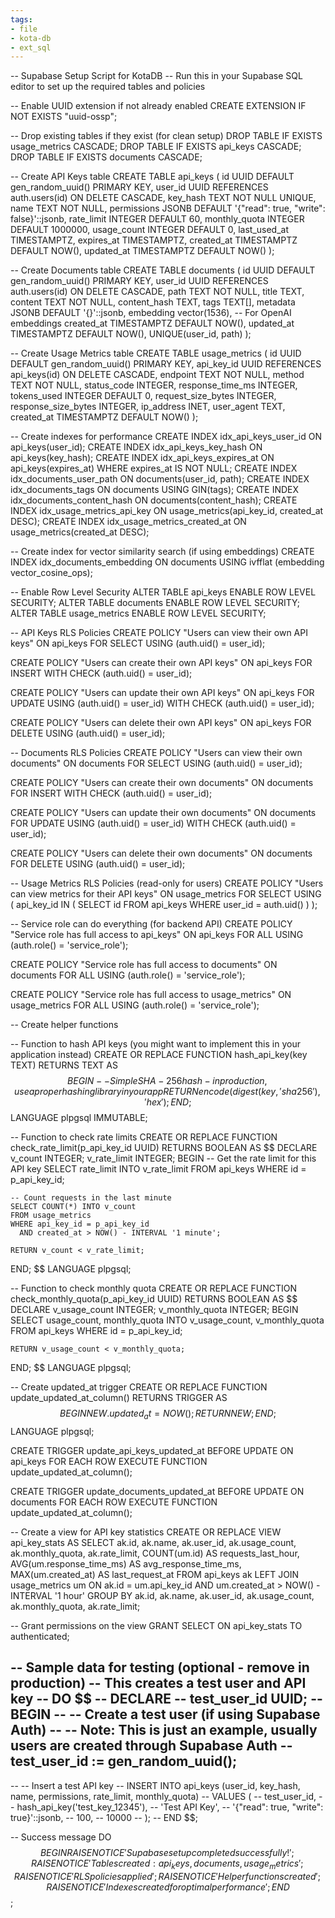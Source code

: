 ```yaml
---
tags:
- file
- kota-db
- ext_sql
---
```

-- Supabase Setup Script for KotaDB
-- Run this in your Supabase SQL editor to set up the required tables and policies

-- Enable UUID extension if not already enabled
CREATE EXTENSION IF NOT EXISTS "uuid-ossp";

-- Drop existing tables if they exist (for clean setup)
DROP TABLE IF EXISTS usage_metrics CASCADE;
DROP TABLE IF EXISTS api_keys CASCADE;
DROP TABLE IF EXISTS documents CASCADE;

-- Create API Keys table
CREATE TABLE api_keys (
    id UUID DEFAULT gen_random_uuid() PRIMARY KEY,
    user_id UUID REFERENCES auth.users(id) ON DELETE CASCADE,
    key_hash TEXT NOT NULL UNIQUE,
    name TEXT NOT NULL,
    permissions JSONB DEFAULT '{"read": true, "write": false}'::jsonb,
    rate_limit INTEGER DEFAULT 60,
    monthly_quota INTEGER DEFAULT 1000000,
    usage_count INTEGER DEFAULT 0,
    last_used_at TIMESTAMPTZ,
    expires_at TIMESTAMPTZ,
    created_at TIMESTAMPTZ DEFAULT NOW(),
    updated_at TIMESTAMPTZ DEFAULT NOW()
);

-- Create Documents table
CREATE TABLE documents (
    id UUID DEFAULT gen_random_uuid() PRIMARY KEY,
    user_id UUID REFERENCES auth.users(id) ON DELETE CASCADE,
    path TEXT NOT NULL,
    title TEXT,
    content TEXT NOT NULL,
    content_hash TEXT,
    tags TEXT[],
    metadata JSONB DEFAULT '{}'::jsonb,
    embedding vector(1536), -- For OpenAI embeddings
    created_at TIMESTAMPTZ DEFAULT NOW(),
    updated_at TIMESTAMPTZ DEFAULT NOW(),
    UNIQUE(user_id, path)
);

-- Create Usage Metrics table
CREATE TABLE usage_metrics (
    id UUID DEFAULT gen_random_uuid() PRIMARY KEY,
    api_key_id UUID REFERENCES api_keys(id) ON DELETE CASCADE,
    endpoint TEXT NOT NULL,
    method TEXT NOT NULL,
    status_code INTEGER,
    response_time_ms INTEGER,
    tokens_used INTEGER DEFAULT 0,
    request_size_bytes INTEGER,
    response_size_bytes INTEGER,
    ip_address INET,
    user_agent TEXT,
    created_at TIMESTAMPTZ DEFAULT NOW()
);

-- Create indexes for performance
CREATE INDEX idx_api_keys_user_id ON api_keys(user_id);
CREATE INDEX idx_api_keys_key_hash ON api_keys(key_hash);
CREATE INDEX idx_api_keys_expires_at ON api_keys(expires_at) WHERE expires_at IS NOT NULL;
CREATE INDEX idx_documents_user_path ON documents(user_id, path);
CREATE INDEX idx_documents_tags ON documents USING GIN(tags);
CREATE INDEX idx_documents_content_hash ON documents(content_hash);
CREATE INDEX idx_usage_metrics_api_key ON usage_metrics(api_key_id, created_at DESC);
CREATE INDEX idx_usage_metrics_created_at ON usage_metrics(created_at DESC);

-- Create index for vector similarity search (if using embeddings)
CREATE INDEX idx_documents_embedding ON documents USING ivfflat (embedding vector_cosine_ops);

-- Enable Row Level Security
ALTER TABLE api_keys ENABLE ROW LEVEL SECURITY;
ALTER TABLE documents ENABLE ROW LEVEL SECURITY;
ALTER TABLE usage_metrics ENABLE ROW LEVEL SECURITY;

-- API Keys RLS Policies
CREATE POLICY "Users can view their own API keys"
    ON api_keys FOR SELECT
    USING (auth.uid() = user_id);

CREATE POLICY "Users can create their own API keys"
    ON api_keys FOR INSERT
    WITH CHECK (auth.uid() = user_id);

CREATE POLICY "Users can update their own API keys"
    ON api_keys FOR UPDATE
    USING (auth.uid() = user_id)
    WITH CHECK (auth.uid() = user_id);

CREATE POLICY "Users can delete their own API keys"
    ON api_keys FOR DELETE
    USING (auth.uid() = user_id);

-- Documents RLS Policies
CREATE POLICY "Users can view their own documents"
    ON documents FOR SELECT
    USING (auth.uid() = user_id);

CREATE POLICY "Users can create their own documents"
    ON documents FOR INSERT
    WITH CHECK (auth.uid() = user_id);

CREATE POLICY "Users can update their own documents"
    ON documents FOR UPDATE
    USING (auth.uid() = user_id)
    WITH CHECK (auth.uid() = user_id);

CREATE POLICY "Users can delete their own documents"
    ON documents FOR DELETE
    USING (auth.uid() = user_id);

-- Usage Metrics RLS Policies (read-only for users)
CREATE POLICY "Users can view metrics for their API keys"
    ON usage_metrics FOR SELECT
    USING (
        api_key_id IN (
            SELECT id FROM api_keys WHERE user_id = auth.uid()
        )
    );

-- Service role can do everything (for backend API)
CREATE POLICY "Service role has full access to api_keys"
    ON api_keys FOR ALL
    USING (auth.role() = 'service_role');

CREATE POLICY "Service role has full access to documents"
    ON documents FOR ALL
    USING (auth.role() = 'service_role');

CREATE POLICY "Service role has full access to usage_metrics"
    ON usage_metrics FOR ALL
    USING (auth.role() = 'service_role');

-- Create helper functions

-- Function to hash API keys (you might want to implement this in your application instead)
CREATE OR REPLACE FUNCTION hash_api_key(key TEXT)
RETURNS TEXT AS $$
BEGIN
    -- Simple SHA-256 hash - in production, use a proper hashing library in your app
    RETURN encode(digest(key, 'sha256'), 'hex');
END;
$$ LANGUAGE plpgsql IMMUTABLE;

-- Function to check rate limits
CREATE OR REPLACE FUNCTION check_rate_limit(p_api_key_id UUID)
RETURNS BOOLEAN AS $$
DECLARE
    v_count INTEGER;
    v_rate_limit INTEGER;
BEGIN
    -- Get the rate limit for this API key
    SELECT rate_limit INTO v_rate_limit
    FROM api_keys
    WHERE id = p_api_key_id;
    
    -- Count requests in the last minute
    SELECT COUNT(*) INTO v_count
    FROM usage_metrics
    WHERE api_key_id = p_api_key_id
      AND created_at > NOW() - INTERVAL '1 minute';
    
    RETURN v_count < v_rate_limit;
END;
$$ LANGUAGE plpgsql;

-- Function to check monthly quota
CREATE OR REPLACE FUNCTION check_monthly_quota(p_api_key_id UUID)
RETURNS BOOLEAN AS $$
DECLARE
    v_usage_count INTEGER;
    v_monthly_quota INTEGER;
BEGIN
    SELECT usage_count, monthly_quota 
    INTO v_usage_count, v_monthly_quota
    FROM api_keys
    WHERE id = p_api_key_id;
    
    RETURN v_usage_count < v_monthly_quota;
END;
$$ LANGUAGE plpgsql;

-- Create updated_at trigger
CREATE OR REPLACE FUNCTION update_updated_at_column()
RETURNS TRIGGER AS $$
BEGIN
    NEW.updated_at = NOW();
    RETURN NEW;
END;
$$ LANGUAGE plpgsql;

CREATE TRIGGER update_api_keys_updated_at
    BEFORE UPDATE ON api_keys
    FOR EACH ROW
    EXECUTE FUNCTION update_updated_at_column();

CREATE TRIGGER update_documents_updated_at
    BEFORE UPDATE ON documents
    FOR EACH ROW
    EXECUTE FUNCTION update_updated_at_column();

-- Create a view for API key statistics
CREATE OR REPLACE VIEW api_key_stats AS
SELECT 
    ak.id,
    ak.name,
    ak.user_id,
    ak.usage_count,
    ak.monthly_quota,
    ak.rate_limit,
    COUNT(um.id) AS requests_last_hour,
    AVG(um.response_time_ms) AS avg_response_time_ms,
    MAX(um.created_at) AS last_request_at
FROM api_keys ak
LEFT JOIN usage_metrics um ON ak.id = um.api_key_id 
    AND um.created_at > NOW() - INTERVAL '1 hour'
GROUP BY ak.id, ak.name, ak.user_id, ak.usage_count, ak.monthly_quota, ak.rate_limit;

-- Grant permissions on the view
GRANT SELECT ON api_key_stats TO authenticated;

-- Sample data for testing (optional - remove in production)
-- This creates a test user and API key
-- DO $$
-- DECLARE
--     test_user_id UUID;
-- BEGIN
--     -- Create a test user (if using Supabase Auth)
--     -- Note: This is just an example, usually users are created through Supabase Auth
--     test_user_id := gen_random_uuid();
--     
--     -- Insert a test API key
--     INSERT INTO api_keys (user_id, key_hash, name, permissions, rate_limit, monthly_quota)
--     VALUES (
--         test_user_id,
--         hash_api_key('test_key_12345'),
--         'Test API Key',
--         '{"read": true, "write": true}'::jsonb,
--         100,
--         10000
--     );
-- END $$;

-- Success message
DO $$
BEGIN
    RAISE NOTICE 'Supabase setup completed successfully!';
    RAISE NOTICE 'Tables created: api_keys, documents, usage_metrics';
    RAISE NOTICE 'RLS policies applied';
    RAISE NOTICE 'Helper functions created';
    RAISE NOTICE 'Indexes created for optimal performance';
END $$;